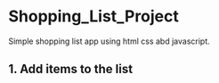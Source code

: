 # Shopping_List_Project
Simple shopping list app using html css abd javascript.
## 1. Add items to the list